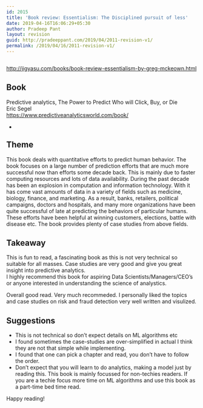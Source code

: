 ```yaml
---
id: 2015
title: 'Book review: Essentialism: The Disciplined pursuit of less'
date: 2019-04-16T16:06:29+05:30
author: Pradeep Pant
layout: revision
guid: http://pradeeppant.com/2019/04/2011-revision-v1/
permalink: /2019/04/16/2011-revision-v1/
---
```

<figure class="wp-block-image"><img src="http://pradeeppant.com/wp-content/uploads/2019/04/essentialism.png" alt="" class="wp-image-2012" srcset="http://pradeeppant.com/wp-content/uploads/2019/04/essentialism.png 393w, http://pradeeppant.com/wp-content/uploads/2019/04/essentialism-221x300.png 221w" sizes="(max-width: 393px) 100vw, 393px" /></figure> 

<http://jigyasu.com/books/book-review-essentialism-by-greg-mckeown.html>

## Book 

Predictive analytics, The Power to Predict Who <g class="gr_ gr\_118 gr-alert gr\_spell gr\_inline\_cards gr\_run\_anim ContextualSpelling ins-del multiReplace" id="118" data-gr-id="118">will</g> Click, Buy, or Die  
Eric Segel  
<https://www.predictiveanalyticsworld.com/book/>  


<ul class="wp-block-gallery columns-1 is-cropped">
  <li class="blocks-gallery-item">
    <figure><img src="http://pradeeppant.com/wp-content/uploads/2019/03/WhatsApp-Image-2019-03-22-at-1.54.58-PM-674x1024.jpeg" alt="" data-id="1947" data-link="http://pradeeppant.com/?attachment_id=1947" class="wp-image-1947" srcset="http://pradeeppant.com/wp-content/uploads/2019/03/WhatsApp-Image-2019-03-22-at-1.54.58-PM-674x1024.jpeg 674w, http://pradeeppant.com/wp-content/uploads/2019/03/WhatsApp-Image-2019-03-22-at-1.54.58-PM-198x300.jpeg 198w, http://pradeeppant.com/wp-content/uploads/2019/03/WhatsApp-Image-2019-03-22-at-1.54.58-PM-768x1166.jpeg 768w, http://pradeeppant.com/wp-content/uploads/2019/03/WhatsApp-Image-2019-03-22-at-1.54.58-PM.jpeg 843w" sizes="(max-width: 674px) 100vw, 674px" /></figure>
  </li>
</ul>

## Theme

This book deals with quantitative efforts to predict human behavior. The book focuses on a large number of prediction efforts that are much more successful now than efforts some decade back. This is mainly due to faster computing resources and lots of data availability. During the past decade has been an explosion in computation and information technology. With it has come vast amounts of data in a variety of fields such as medicine, biology, finance, and marketing. As a result, banks, retailers, political campaigns, doctors and hospitals, and many more organizations have been quite successful&nbsp;of late at predicting the behaviors of particular humans. These efforts have been helpful at winning customers, elections, battle with disease etc. The book provides plenty of case studies from above fields.

## Takeaway

This is fun to read, a fascinating book as this is not very technical so suitable for all masses. Case studies are very good and give you great insight into predictive analytics.  
I highly recommend this book for aspiring Data Scientists/Managers/CEO&#8217;s or anyone interested in understanding the science of analystics. 

Overall good read. Very much recommeded. I personally liked the topics and case studies on risk and fraud detection very well written and visulized. 

## Suggestions

  * This is not technical so don&#8217;t expect details on ML algorithms etc 
  * I found sometimes the case-studies are over-simplified in actual I think they are not that simple while implementing. 
  * I found that one can pick a chapter and read, you don&#8217;t have to&nbsp;follow the order.
  * Don&#8217;t expect that you will learn to do analytics, making a model just by reading this. This book is mainly focussed for non-techies readers. If you are a techie focus more time on ML algorithms and use this book as a part-time <g class="gr_ gr\_1163 gr-alert gr\_spell gr\_inline\_cards gr\_run\_anim ContextualSpelling ins-del" id="1163" data-gr-id="1163">bed time</g> read.

Happy reading!



  
  


<!--EndFragment-->